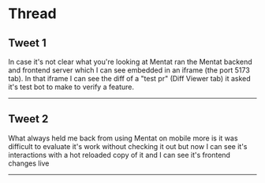# Thread

## Tweet 1

In case it's not clear what you're looking at Mentat ran the Mentat backend and frontend server which I can see embedded in an iframe (the port 5173 tab). In that iframe I can see the diff of a "test pr" (Diff Viewer tab) it asked it's test bot to make to verify a feature.

---

## Tweet 2

What always held me back from using Mentat on mobile more is it was difficult to evaluate it's work without checking it out but now I can see it's interactions with a hot reloaded copy of it and I can see it's frontend changes live

---


